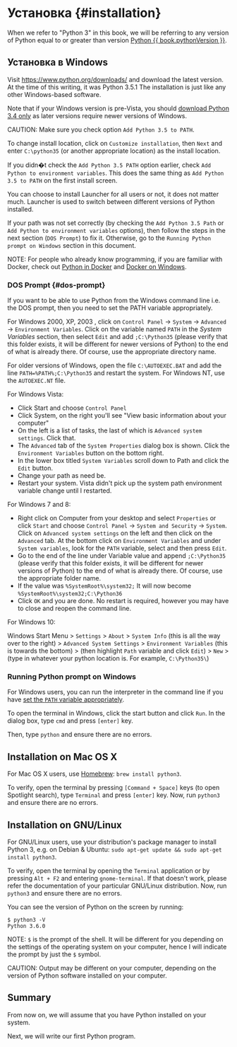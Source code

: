 # Установка {#installation}

When we refer to "Python 3" in this book, we will be referring to any version of Python equal to or greater than version [Python {{ book.pythonVersion }}](https://www.python.org/downloads/).

## Установка в Windows

Visit https://www.python.org/downloads/ and download the latest version. At the time of this writing, it was Python 3.5.1
The installation is just like any other Windows-based software.

Note that if your Windows version is pre-Vista, you should [download Python 3.4 only](https://www.python.org/downloads/windows/) as later versions require newer versions of Windows.

CAUTION: Make sure you check option `Add Python 3.5 to PATH`.

To change install location, click on `Customize installation`, then `Next` and enter `C:\python35` (or another appropriate location) as the install location.

If you didn�t check the `Add Python 3.5 PATH` option earlier, check `Add Python to environment variables`. This does the same thing as `Add Python 3.5 to PATH` on the first install screen.

You can choose to install Launcher for all users or not, it does not matter much. Launcher is used to switch between different versions of Python installed.

If your path was not set correctly (by checking the `Add Python 3.5 Path` or `Add Python to environment variables` options), then follow the steps in the next section (`DOS Prompt`) to fix it. Otherwise, go to the `Running Python prompt on Windows` section in this document.

NOTE: For people who already know programming, if you are familiar with Docker, check out [Python in Docker](https://hub.docker.com/_/python/) and [Docker on Windows](https://docs.docker.com/windows/).

### DOS Prompt {#dos-prompt}

If you want to be able to use Python from the Windows command line i.e. the DOS prompt, then you need to set the PATH variable appropriately.

For Windows 2000, XP, 2003 , click on `Control Panel` -> `System` -> `Advanced` -> `Environment Variables`. Click on the variable named `PATH` in the _System Variables_ section, then select `Edit` and add `;C:\Python35` (please verify that this folder exists, it will be different for newer versions of Python) to the end of what is already there. Of course, use the appropriate directory name.

<!-- The directory should match pythonVersion variable in book.json -->
For older versions of Windows, open the file `C:\AUTOEXEC.BAT` and add the line `PATH=%PATH%;C:\Python35` and restart the system. For Windows NT, use the `AUTOEXEC.NT` file.

For Windows Vista:

- Click Start and choose `Control Panel`
- Click System, on the right you'll see "View basic information about your computer"
- On the left is a list of tasks, the last of which is `Advanced system settings`. Click that.
- The `Advanced` tab of the `System Properties` dialog box is shown. Click the `Environment Variables` button on the bottom right.
- In the lower box titled `System Variables` scroll down to Path and click the `Edit` button.
- Change your path as need be.
- Restart your system. Vista didn't pick up the system path environment variable change until I restarted.

For Windows 7 and 8:

- Right click on Computer from your desktop and select `Properties` or click `Start` and choose `Control Panel` -> `System and Security` -> `System`. Click on `Advanced system settings` on the left and then click on the `Advanced` tab. At the bottom click on `Environment Variables` and under `System variables`, look for the `PATH` variable, select and then press `Edit`.
- Go to the end of the line under Variable value and append `;C:\Python35` (please verify that this folder exists, it will be different for newer versions of Python) to the end of what is already there. Of course, use the appropriate folder name.
- If the value was `%SystemRoot%\system32;` It will now become `%SystemRoot%\system32;C:\Python36` <!-- The directory should match pythonVersion variable in book.json -->
- Click `OK` and you are done. No restart is required, however you may have to close and reopen the command line.

For Windows 10:

Windows Start Menu > `Settings` > `About` > `System Info` (this is all the way over to the right) > `Advanced System Settings` > `Environment Variables` (this is towards the bottom) > (then highlight `Path` variable and click `Edit`) > `New` > (type in whatever your python location is.  For example, `C:\Python35\`)


### Running Python prompt on Windows

For Windows users, you can run the interpreter in the command line if you have [set the `PATH` variable appropriately](#dos-prompt).

To open the terminal in Windows, click the start button and click `Run`. In the dialog box, type `cmd` and press `[enter]` key.

Then, type `python` and ensure there are no errors.

## Installation on Mac OS X

For Mac OS X users, use [Homebrew](http://brew.sh): `brew install python3`.

To verify, open the terminal by pressing `[Command + Space]` keys (to open Spotlight search), type `Terminal` and press `[enter]` key. Now, run `python3` and ensure there are no errors.

## Installation on GNU/Linux

For GNU/Linux users, use your distribution's package manager to install Python 3, e.g. on Debian & Ubuntu: `sudo apt-get update && sudo apt-get install python3`.

To verify, open the terminal by opening the `Terminal` application or by pressing `Alt + F2` and entering `gnome-terminal`. If that doesn't work, please refer the documentation of your particular GNU/Linux distribution. Now, run `python3` and ensure there are no errors.

You can see the version of Python on the screen by running:

<!-- The output should match pythonVersion variable in book.json -->
```
$ python3 -V
Python 3.6.0
```

NOTE: `$` is the prompt of the shell. It will be different for you depending on the settings of the operating system on your computer, hence I will indicate the prompt by just the `$` symbol.

CAUTION: Output may be different on your computer, depending on the version of Python software installed on your computer.

## Summary

From now on, we will assume that you have Python installed on your system.

Next, we will write our first Python program.
